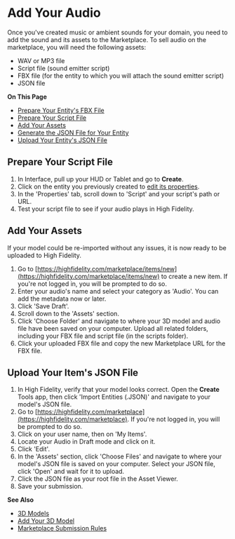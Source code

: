 # Add Your Audio

Once you've created music or ambient sounds for your domain, you need to add the sound and its assets to the Marketplace. To sell audio on the marketplace, you will need the following assets:

+ WAV or MP3 file
+ Script file (sound emitter script)
+ FBX file (for the entity to which you will attach the sound emitter script)
+ JSON file 

**On This Page**

* [Prepare Your Entity's FBX File](upload-model#prepare-your-fbx-file)
* [Prepare Your Script File](#prepare-your-script-file)
* [Add Your Assets](#add-your-assets)
* [Generate the JSON File for Your Entity](upload-model#generate-the-json-file-for-your-entity)
* [Upload Your Entity's JSON File](#upload-your-entitys-json-file)

## Prepare Your Script File

1. In Interface, pull up your HUD or Tablet and go to **Create**.
2. Click on the entity you previously created to [edit its properties](../../create/entities/entity-appearance).
3. In the 'Properties' tab, scroll down to 'Script' and your script's path or URL.
4. Test your script file to see if your audio plays in High Fidelity.

## Add Your Assets

If your model could be re-imported without any issues, it is now ready to be uploaded to High Fidelity. 

1. Go to [https://highfidelity.com/marketplace/items/new](https://highfidelity.com/marketplace/items/new) to create a new item. If you're not logged in, you will be prompted to do so. 
2. Enter your audio's name and select your category as 'Audio'. You can add the metadata now or later. 
3. Click 'Save Draft'. 
4. Scroll down to the 'Assets' section.  
5. Click 'Choose Folder' and navigate to where your 3D model and audio file have been saved on your computer. Upload all related folders, including your FBX file and script file (in the scripts folder).
6. Click your uploaded FBX file and copy the new Marketplace URL for the FBX file. 

## Upload Your Item's JSON File

1. In High Fidelity, verify that your model looks correct. Open the **Create** Tools app, then click 'Import Entities (.JSON)' and navigate to your model's JSON file. 
2. Go to [https://highfidelity.com/marketplace](https://highfidelity.com/marketplace). If you're not logged in, you will be prompted to do so.
3. Click on your user name, then on 'My Items'.
4. Locate your Audio in Draft mode and click on it. 
5. Click 'Edit'.
6. In the 'Assets' section, click 'Choose Files' and navigate to where your model's JSON file is saved on your computer. Select your JSON file, click 'Open' and wait for it to upload.
7. Click the JSON file as your root file in the Asset Viewer. 
8. Save your submission.

**See Also**

+ [3D Models](../../create/3d-models)
+ [Add Your 3D Model](upload-model)
+ [Marketplace Submission Rules](../submission-rules)
